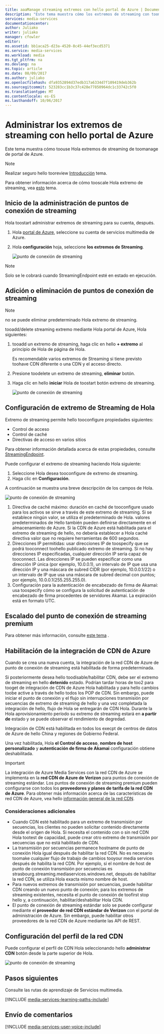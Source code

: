 ```yaml
---
title: aaaManage streaming extremos con hello portal de Azure | Documentos de Microsoft
description: "Este tema muestra cómo los extremos de streaming con toomanage Hola portal de Azure."
services: media-services
documentationcenter: 
author: Juliako
writer: juliako
manager: cfowler
editor: 
ms.assetid: bb1aca25-d23a-4520-8c45-44ef3ecd5371
ms.service: media-services
ms.workload: media
ms.tgt_pltfrm: na
ms.devlang: na
ms.topic: article
ms.date: 08/09/2017
ms.author: juliako
ms.openlocfilehash: dfa9352894d37edb317a6334d7f109419deb362b
ms.sourcegitcommit: 523283cc1b3c37c428e77850964dc1c33742c5f0
ms.translationtype: MT
ms.contentlocale: es-ES
ms.lasthandoff: 10/06/2017
---
```

# <a name="manage-streaming-endpoints-with-hello-azure-portal"></a>Administrar los extremos de streaming con hello portal de Azure

Este tema muestra cómo toouse Hola extremos de streaming de toomanage de portal de Azure. 

>[!NOTE]
>Realizar seguro hello tooreview [Introducción](media-services-streaming-endpoints-overview.md) tema. 

Para obtener información acerca de cómo tooscale Hola extremo de streaming, vea [esto](media-services-portal-scale-streaming-endpoints.md) tema.

## <a name="start-managing-streaming-endpoints"></a>Inicio de la administración de puntos de conexión de streaming 

Hola toostart administrar extremos de streaming para su cuenta, después.

1. Hola [portal de Azure](https://portal.azure.com/), seleccione su cuenta de servicios multimedia de Azure.
2. Hola **configuración** hoja, seleccione **los extremos de Streaming**.
   
    ![punto de conexión de streaming](./media/media-services-portal-manage-streaming-endpoints/media-services-manage-streaming-endpoints1.png)

> [!NOTE]
> Solo se le cobrará cuando StreamingEndpoint esté en estado en ejecución.

## <a name="adddelete-a-streaming-endpoint"></a>Adición o eliminación de puntos de conexión de streaming

>[!NOTE]
>no se puede eliminar predeterminado Hola extremo de streaming.

tooadd/delete streaming extremo mediante Hola portal de Azure, Hola siguientes:

1. tooadd un extremo de streaming, haga clic en hello **+ extremo** al principio de Hola de página de Hola. 

    Es recomendable varios extremos de Streaming si tiene previsto toohave CDN diferente o una CDN y el acceso directo.

2. Presione toodelete un extremo de streaming, **eliminar** botón.      
3. Haga clic en hello **iniciar** Hola de toostart botón extremo de streaming.
   
    ![punto de conexión de streaming](./media/media-services-portal-manage-streaming-endpoints/media-services-manage-streaming-endpoints2.png)


## <a id="configure_streaming_endpoints"></a>Configuración de extremo de Streaming de Hola
Extremo de streaming permite hello tooconfigure propiedades siguientes:

* Control de acceso
* Control de caché
* Directivas de acceso en varios sitios

Para obtener información detallada acerca de estas propiedades, consulte [StreamingEndpoint](https://docs.microsoft.com/rest/api/media/operations/streamingendpoint).

Puede configurar el extremo de streaming haciendo Hola siguiente:

1. Seleccione Hola desea tooconfigure de extremo de streaming.
2. Haga clic en **Configuración**.

A continuación se muestra una breve descripción de los campos de Hola.

![punto de conexión de streaming](./media/media-services-portal-manage-streaming-endpoints/media-services-manage-streaming-endpoints4.png)

1. Directiva de caché máximo: duración en caché de tooconfigure usado para los activos se sirve a través de este extremo de streaming. Si se establece ningún valor, se utiliza el predeterminado de Hola. valores predeterminados de Hello también pueden definirse directamente en el almacenamiento de Azure. Si la CDN de Azure está habilitada para el extremo de streaming de hello, no debería establecer a Hola caché directiva valor que no requiere herramientas de 600 segundos.  
2. Direcciones IP permitidas: usar direcciones IP de toospecify que se podrá tooconnect toohello publicado extremo de streaming. Si no hay direcciones IP especificadas, cualquier dirección IP sería capaz de tooconnect. Las direcciones IP se pueden especificar como una dirección IP única (por ejemplo, 10.0.0.1), un intervalo de IP que usa una dirección IP y una máscara de subred CIDR (por ejemplo, 10.0.0.1/22) o un intervalo de IP que usa una máscara de subred decimal con puntos; por ejemplo, 10.0.0.1(255.255.255.0).
3. Configuración para la autenticación de encabezado de firma de Akamai: usa toospecify cómo se configura la solicitud de autenticación de encabezado de firma procedentes de servidores Akamai. La expiración está en formato UTC.

## <a name="scale-your-premium-streaming-endpoint"></a>Escalado del punto de conexión de streaming premium

Para obtener más información, consulte [este tema](media-services-portal-scale-streaming-endpoints.md) .

## <a id="enable_cdn"></a>Habilitación de la integración de CDN de Azure

Cuando se crea una nueva cuenta, la integración de la red CDN de Azure de punto de conexión de streaming está habilitada de forma predeterminada.

Si posteriormente desea hello toodisable/habilitar CDN, debe ser el extremo de streaming en hello **detenido** estado. Podrían tardar horas de too2 para tooget de integración de CDN de Azure Hola habilitada y para hello cambios toobe active a través de hello todos los POP de CDN. Sin embargo, puede iniciar el punto de conexión y el flujo sin interrupciones transmisión por secuencias de extremo de streaming de hello y una vez completada la integración de hello, flujo de Hola se entregarán de CDN Hola. Durante la Hola aprovisionamiento período su extremo de streaming estará en **a partir de** estado y se puede observar el rendimiento de degredad.

Integración de CDN está habilitada en todos los execpt de centros de datos de Azure de hello China y regiones de Gobierno Federal.

Una vez habilitada, Hola **el Control de acceso**, **nombre de host personalizado** y **autenticación de firma de Akamai** configuración obtiene deshabilitada.
 
> [!IMPORTANT]
> La integración de Azure Media Services con la red CDN de Azure se implementa en la **red CDN de Azure de Verizon** para puntos de conexión de streaming estándar. Los puntos de conexión de streaming premium pueden configurarse con todos los **proveedores y planes de tarifa de la red CDN de Azure**. Para obtener más información acerca de las características de red CDN de Azure, vea hello [información general de la red CDN](../cdn/cdn-overview.md).
 
### <a name="additional-considerations"></a>Consideraciones adicionales

* Cuando CDN esté habilitado para un extremo de transmisión por secuencias, los clientes no pueden solicitar contenido directamente desde el origen de Hola. Si necesita el contenido con o sin red CDN Hola tootest de capacidad, puede crear otro extremo de transmisión por secuencias que no está habilitado de CDN.
* La transmisión por secuencias permanece hostname de punto de conexión Hola igual después de habilitar la red CDN. No es necesario toomake cualquier flujo de trabajo de cambios tooyour media services después de habilita la red CDN. Por ejemplo, si el nombre de host de punto de conexión transmisión por secuencias es strasbourg.streaming.mediaservices.windows.net, después de habilitar la red CDN, se utiliza Hola exacta mismo nombre de host.
* Para nuevos extremos de transmisión por secuencias, puede habilitar CDN creando un nuevo punto de conexión; para los extremos de streaming existentes, necesita el punto de conexión de toofirst stop hello y, a continuación, habilitar/deshabilitar Hola CDN.
* El punto de conexión de streaming estándar solo se puede configurar mediante el **proveedor de red CDN estándar de Verizon** con el portal de administración de Azure. Sin embargo, puede habilitar otros proveedores de la red CDN de Azure mediante las API de REST.

## <a name="configure-cdn-profile"></a>Configuración del perfil de la red CDN

Puede configurar el perfil de CDN Hola seleccionando hello **administrar CDN** botón desde la parte superior de Hola.

![punto de conexión de streaming](./media/media-services-portal-manage-streaming-endpoints/media-services-manage-streaming-endpoints6.png)

## <a name="next-steps"></a>Pasos siguientes
Consulte las rutas de aprendizaje de Servicios multimedia.

[!INCLUDE [media-services-learning-paths-include](../../includes/media-services-learning-paths-include.md)]

## <a name="provide-feedback"></a>Envío de comentarios
[!INCLUDE [media-services-user-voice-include](../../includes/media-services-user-voice-include.md)]

